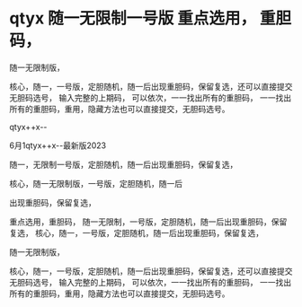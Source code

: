 # qtyx 随一无限制一号版  重点选用，    重胆码，



随一无限制版，


核心，随一，一号版，定胆随机，随一后出现重胆码，保留复选，还可以直接提交无胆码选号，
输入完整的上期码，
可以依次，一一找出所有的重胆码， 一一找出所有的重胆码，重用，隐藏方法也可以直接提交，无胆码选号。
   





qtyx++x--

6月1qtyx++x--最新版2023

随一，无限制一号版，定胆随机，随一后出现重胆码，保留复选，


核心，随一无限制版，一号版，定胆随机，随一后


出现重胆码，保留复选，





重点选用，重胆码，
随一无限制，一号版，定胆随机，随一后出现重胆码，保留复选， 核心，随一，一号版，定胆随机，随一后出现重胆码，保留复选，


随一无限制版，

核心，随一，一号版，定胆随机，随一后出现重胆码，保留复选，还可以直接提交无胆码选号，
输入完整的上期码，
可以依次，一一找出所有的重胆码， 一一找出所有的重胆码，重用，隐藏方法也可以直接提交，无胆码选号。
   

































